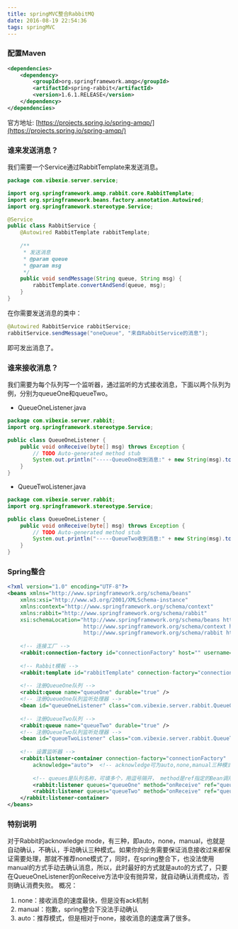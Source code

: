 ```yaml
---
title: springMVC整合RabbitMQ
date: 2016-08-19 22:54:36
tags: springMVC
---
```

### 配置Maven
``` xml
<dependencies>
    <dependency>
        <groupId>org.springframework.amqp</groupId>
        <artifactId>spring-rabbit</artifactId>
        <version>1.6.1.RELEASE</version>
    </dependency>
</dependencies>
```
官方地址: [https://projects.spring.io/spring-amqp/](https://projects.spring.io/spring-amqp/)

### 谁来发送消息？
我们需要一个Service通过RabbitTemplate来发送消息。
``` java
package com.vibexie.server.service;

import org.springframework.amqp.rabbit.core.RabbitTemplate;
import org.springframework.beans.factory.annotation.Autowired;
import org.springframework.stereotype.Service;

@Service
public class RabbitService {
	@Autowired RabbitTemplate rabbitTemplate;
	
	/**
	 * 发送消息
	 * @param queue
	 * @param msg
	 */
	public void sendMessage(String queue, String msg) {
		rabbitTemplate.convertAndSend(queue, msg);
	}
}
```
<!-- more -->
在你需要发送消息的类中：
``` java
@Autowired RabbitService rabbitService;
rabbitService.sendMessage("oneQueue", "来自RabbitService的消息");
```
即可发出消息了。


### 谁来接收消息？
我们需要为每个队列写一个监听器，通过监听的方式接收消息，下面以两个队列为例，分别为queueOne和queueTwo。
* QueueOneListener.java
``` java
package com.vibexie.server.rabbit;
import org.springframework.stereotype.Service;

public class QueueOneListener {
	public void onReceive(byte[] msg) throws Exception {
		// TODO Auto-generated method stub
		System.out.println("-----QueueOne收到消息:" + new String(msg).toString());
	}
}
```
* QueueTwoListener.java
``` java
package com.vibexie.server.rabbit;
import org.springframework.stereotype.Service;

public class QueueOneListener {
	public void onReceive(byte[] msg) throws Exception {
		// TODO Auto-generated method stub
		System.out.println("-----QueueTwo收到消息:" + new String(msg).toString());
	}
}
```

### Spring整合
``` xml
<?xml version="1.0" encoding="UTF-8"?>
<beans xmlns="http://www.springframework.org/schema/beans" 
	xmlns:xsi="http://www.w3.org/2001/XMLSchema-instance" 
	xmlns:context="http://www.springframework.org/schema/context"
	xmlns:rabbit="http://www.springframework.org/schema/rabbit"
	xsi:schemaLocation="http://www.springframework.org/schema/beans http://www.springframework.org/schema/beans/spring-beans-4.0.xsd
	                    http://www.springframework.org/schema/context http://www.springframework.org/schema/context/spring-context-4.0.xsd
	                    http://www.springframework.org/schema/rabbit http://www.springframework.org/schema/rabbit/spring-rabbit-1.5.xsd" >
	
	<!-- 连接工厂 -->
	<rabbit:connection-factory id="connectionFactory" host="" username="" password="" cache-mode="CONNECTION" connection-cache-size="25" />
	
	<!-- Rabbit模板 -->
    <rabbit:template id="rabbitTemplate" connection-factory="connectionFactory"/>
	   
	<!-- 注册QueueOne队列 -->
	<rabbit:queue name="queueOne" durable="true" />
	<!-- 注册QueueOne队列监听处理器 -->
	<bean id="queueOneListener" class="com.vibexie.server.rabbit.QueueOneListener" />
	
	<!-- 注册QueueTwo队列 -->
	<rabbit:queue name="queueTwo" durable="true" />
	<!-- 注册QueueTwo队列监听处理器 -->
	<bean id="queueTwoListener" class="com.vibexie.server.rabbit.QueueTwoListener" />
	
	<!-- 设置监听器 -->
	<rabbit:listener-container connection-factory="connectionFactory"
	    acknowledge="auto">  <!-- acknowledge可为auto,none,manual三种模式-->
	
        <!-- queues是队列名称，可填多个，用逗号隔开， method是ref指定的Bean调用Invoke方法执行的方法名称 -->
        <rabbit:listener queues="queueOne" method="onReceive" ref="queueOneListener" />
        <rabbit:listener queues="queueTwo" method="onReceive" ref="queueTwoListener" />
	</rabbit:listener-container>
</beans>
```
### 特别说明
对于Rabbit的acknowledge mode，有三种，即auto，none，manual，也就是自动确认，不确认，手动确认三种模式。如果你的业务需要保证消息接收过来都保证需要处理，那就不推荐none模式了，同时，在spring整合下，也没法使用manual的方式手动去确认消息，所以，此时最好的方式就是auto的方式了，只要在QueueOneListener的onReceive方法中没有抛异常，就自动确认消费成功，否则确认消费失败。
概况：
1. none：接收消息的速度最快，但是没有ack机制
2. manual：抱歉，spring整合下没法手动确认
3. auto：推荐模式，但是相对于none，接收消息的速度满了很多。
